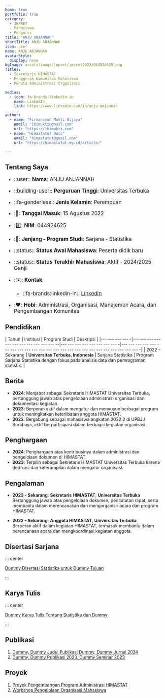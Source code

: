 ```yaml
--- 
home: true
portfolio: true
category:
  - JEPRET
  - Mahasiswa
  - Pengurus
title: "ANJU ANJANNAH"
shortTitle: ANJU ANJANNAH
icon: user
name: ANJU ANJANNAH
avatarStyle:
  display: none
bgImage: assets/image/jepret/jepret2023/044924625.png
titles:
  - Sekretaris HIMASTAT
  - Penggerak Komunitas Mahasiswa
  - Penata Administrasi Organisasi

medias:
  - icon: fa-brands:linkedin-in
    name: LinkedIn
    link: https://www.linkedin.com/in/anju-anjannah

author:
  - name: "Firmansyah Mukti Wijaya"
    email: "ikimukti@gmail.com"
    url: "https://ikimukti.com"
  - name: "Himastatut Docs"
    email: "himastatut@gmail.com"
    url: "https://himastatut.my.id/article/"

--- 
```


## Tentang Saya

<div style="font-size: 1.2em">

- ::user:: **Nama**: ANJU ANJANNAH
- ::building-user:: **Perguruan Tinggi**: Universitas Terbuka
- ::fa-genderless:: **Jenis Kelamin**: Perempuan
- ::calendar:: **Tanggal Masuk**: 15 Agustus 2022
- ::hash:: **NIM**: 044924625
- ::book:: **Jenjang - Program Studi**: Sarjana - Statistika
- ::status:: **Status Awal Mahasiswa**: Peserta didik baru
- ::status:: **Status Terakhir Mahasiswa**: Aktif - 2024/2025 Ganjil
- ::envelope:: **Kontak**:
  - ::fa-brands:linkedin-in:: [LinkedIn](https://www.linkedin.com/in/anju-anjannah)

- ::heart:: **Hobi**: Administrasi, Organisasi, Manajemen Acara, dan Pengembangan Komunitas

</div>

## Pendidikan

| Tahun       | Institusi                        | Program Studi           | Deskripsi                                                               |
|--- --- --- --- -|--- --- --- --- --- --- --- --- --- --- --- --|--- --- --- --- --- --- --- --- -|--- --- --- --- --- --- --- --- --- --- --- --- --- --- --- --- --- --- --- --- --- --- --- --- -|
| 2022 - Sekarang | **Universitas Terbuka, Indonesia** | Sarjana Statistika       | Program Sarjana Statistika dengan fokus pada analisis data dan pemrograman statistik. |

## Berita

- **2024**: Menjabat sebagai Sekretaris HIMASTAT Universitas Terbuka, bertanggung jawab atas pengelolaan administrasi organisasi dan dokumentasi kegiatan.
- **2023**: Berperan aktif dalam mengatur dan menyusun berbagai program untuk meningkatkan keterlibatan anggota HIMASTAT.
- **2022**: Bergabung sebagai mahasiswa angkatan 2022.2 di UPBJJ Surabaya, aktif berpartisipasi dalam berbagai kegiatan organisasi.

## Penghargaan

- **2024**: Penghargaan atas kontribusinya dalam administrasi dan pengelolaan dokumen di HIMASTAT.
- **2023**: Terpilih sebagai Sekretaris HIMASTAT Universitas Terbuka karena dedikasi dan keterampilan dalam mengatur organisasi.

## Pengalaman

- **2023 - Sekarang**: **Sekretaris HIMASTAT**, **Universitas Terbuka**  
  Bertanggung jawab atas pengelolaan dokumen, pencatatan rapat, serta membantu dalam merencanakan dan mengorganisir acara dan program HIMASTAT.

- **2022 - Sekarang**: **Anggota HIMASTAT**, **Universitas Terbuka**  
  Berperan aktif dalam kegiatan HIMASTAT, termasuk membantu dalam perencanaan acara dan mengkoordinasi kegiatan anggota.

## Disertasi Sarjana

::: center

[Dummy Disertasi Statistika untuk Dummy Tujuan](MHS044924625.md)

:::

## Karya Tulis

::: center

[Dummy Karya Tulis Tentang Statistika dan Dummy](MHS044924625.md)

:::

## Publikasi

1. [Dummy, Dummy Judul Publikasi Dummy, Dummy Jurnal 2024](https://dummy-jurnal.example.com)
2. [Dummy, Dummy Publikasi 2023, Dummy Seminar 2023](https://dummy-seminar.example.com)

## Proyek

1. [Proyek Pengembangan Program Administrasi HIMASTAT](https://dummy-proyek-hima.example.com)
2. [Workshop Pengelolaan Organisasi Mahasiswa](https://dummy-workshop-leadership.example.com)


<GitContributors />
<GitChangelog />